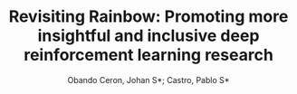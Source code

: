 ---
paperId: 19
author: Obando Ceron, Johan S*; Castro, Pablo S*
publicationauthor: Obando Ceron, J. S. et al.
title: "Revisiting Rainbow: Promoting more insightful and inclusive deep reinforcement learning research"
pdf: Obando_poster_19.pdf
poster: Obando_poster_19.png
alt: --
type: Poster
topic: Reinforcement Learning
link: https://research.latinxinai.org/papers/neurips/2020/pdf/Obando_poster_19.pdf
conference: neurips
year: 2020
tags: neurips-2020
location: Virtual
---